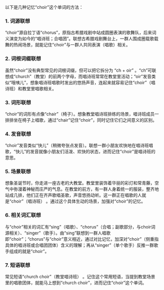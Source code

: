 以下是几种记忆“choir”这个单词的方法：

### 1. 词源联想
“choir”源自拉丁语“chorus”，原指古希腊戏剧中站成圆圈表演的歌舞队，后来词义演变为如今的“唱诗班；合唱团”。联想古希腊戏剧舞台上，一群人围成圈载歌载舞的热闹场景，就能记住“choir”与一群人共同表演（唱歌）相关。

### 2. 词根词缀联想
虽然“choir”没有典型常见的词根词缀，但可以把它拆分为 “ch + oir” 。“ch”可联想成“church”（教堂）的前两个字母，而唱诗班常常在教堂里活动；“oir”发音类似“哦咦儿”，想象唱诗班唱歌时发出的悠扬声音，连起来就容易记住“choir”（唱诗班）和教堂里唱歌相关。

### 3. 词形联想
“choir”的词形有点像“chair”（椅子）。想象教堂唱诗班排练的场景，唱诗班成员一排排坐在椅子上唱歌，通过“chair”记住“choir”，同时记住它们之间意义的区别。

### 4. 发音联想
“choir”发音类似“快儿”（稍微夸张点发音）。联想一群小朋友欢快地在唱诗班唱歌，“快儿”的发音就像小朋友们活泼、欢快的状态，进而记住“choir”是唱诗班的意思。

### 5. 场景联想
想象圣诞节时，你走进一座古老的大教堂。教堂里装饰着华丽的彩灯和常青藤，空气中弥漫着神秘而庄严的气息。在教堂的前方，有一群人身着统一的服装，整齐地站成几排，他们正在齐声歌唱圣歌，声音悠扬动听。这一群正在唱歌的人就是“choir”（唱诗班） 。通过这个具体生动的场景，加强对“choir”的记忆。

### 6. 相关词汇联想
与“choir”相关的词汇有“sing”（唱歌）、“chorus”（合唱；副歌部分，与choir词源相关）、“singer”（歌手）。由“sing”联想到一群人唱歌即“choir”；“chorus”与“choir”意义相近，通过对比记忆，加深对“choir”（侧重指具体的唱诗班或合唱团团体）含义的理解；再从“singer”（单个歌手）反推一群歌手组成的就是“choir”。

### 7. 短语联想
常见短语“church choir”（教堂唱诗班） 。记住这个常用短语，当提到教堂场景里的唱歌团体，就能马上想到“church choir”，进而记住“choir”这个单词。 